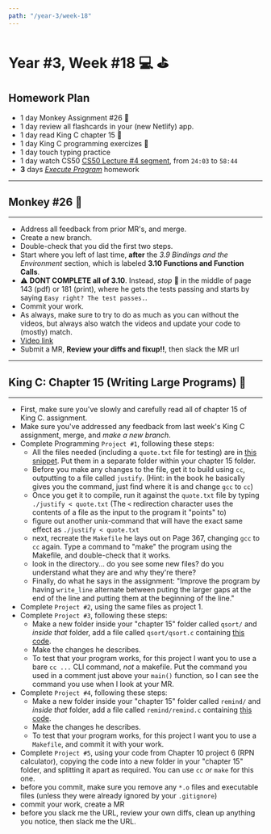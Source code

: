 ```yaml
---
path: "/year-3/week-18"
---
```


# Year #3, Week #18 💻 ⛳️

## Homework Plan

- 1 day Monkey Assignment #26 🐒
- 1 day review all flashcards in your (new Netlify) app.
- 1 day read King C chapter 15 👑
- 1 day King C programming exercizes 👑
- 1 day touch typing practice
- 1 day watch CS50
  [CS50 Lecture #4 segment](https://htc-viewer.netlify.app/?id=cF6YkH-8vFk),
  from `24:03` to `58:44`
- **3** days [_Execute Program_](https://www.executeprogram.com) homework

---

## Monkey #26 🐒

---

- Address all feedback from prior MR's, and merge.
- Create a new branch.
- Double-check that you did the first two steps.
- Start where you left of last time, **after** the _3.9 Bindings and the
  Environment_ section, which is labeled **3.10 Functions and Function Calls**.
- ⚠️ **DONT COMPLETE all of 3.10**. Instead, _stop_ 🛑 in the middle of page 143
  (pdf) or 181 (print), where he gets the tests passing and starts by saying
  `Easy right? The test passes.`.
- Commit your work.
- As always, make sure to try to do as much as you can without the videos, but
  always also watch the videos and update your code to (mostly) match.
- [Video link](https://flp-assets.nyc3.digitaloceanspaces.com/storage/htc-videos/monkey/36--3.10-function-obj.mp4)
- Submit a MR, **Review your diffs and fixup!!**, then slack the MR url

---

## King C: Chapter 15 (Writing Large Programs) 👑

---

- First, make sure you've slowly and carefully read all of chapter 15 of King C.
  assignment.
- Make sure you've addressed any feedback from last week's King C assignment,
  merge, and _make a new branch_.
- Complete Programming `Project #1`, following these steps:
  - All the files needed (including a `quote.txt` file for testing) are in
    [this snippet](https://gitlab.howtocomputer.link/-/snippets/15). Put them in
    a separate folder within your chapter 15 folder.
  - Before you make any changes to the file, get it to build using `cc`,
    outputting to a file called `justify`. (Hint: in the book he basically gives
    you the command, just find where it is and change `gcc` to `cc`)
  - Once you get it to compile, run it against the `quote.txt` file by typing
    `./justify < quote.txt` (The `<` redirection character uses the contents of
    a file as the input to the program it "points" to)
  - figure out another unix-command that will have the exact same effect as
    `./justify < quote.txt`
  - next, recreate the `Makefile` he lays out on Page 367, changing `gcc` to
    `cc` again. Type a command to "make" the program using the Makefile, and
    double-check that it works.
  - look in the directory... do you see some new files? do you understand what
    they are and why they're there?
  - Finally, do what he says in the assignment: "Improve the program by having
    `write_line` alternate between puting the larger gaps at the end of the line
    and putting them at the beginning of the line."
- Complete `Project #2`, using the same files as project 1.
- Complete `Project #3`, following these steps:
  - Make a new folder inside your "chapter 15" folder called `qsort/` and
    _inside that_ folder, add a file called `qsort/qsort.c` containing
    [this code](https://gitlab.howtocomputer.link/-/snippets/16).
  - Make the changes he describes.
  - To test that your program works, for this project I want you to use a bare
    `cc ...` CLI command, _not_ a makefile. Put the command you used in a
    comment just above your `main()` function, so I can see the command you use
    when I look at your MR.
- Complete `Project #4`, following these steps:
  - Make a new folder inside your "chapter 15" folder called `remind/` and
    _inside that_ folder, add a file called `remind/remind.c` containing
    [this code](https://gitlab.howtocomputer.link/-/snippets/16).
  - Make the changes he describes.
  - To test that your program works, for this project I want you to use a
    `Makefile`, and commit it with your work.
- Complete `Project #5`, using your code from Chapter 10 project 6 (RPN
  calculator), copying the code into a new folder in your "chapter 15" folder,
  and splitting it apart as required. You can use `cc` _or_ `make` for this one.
- before you commit, make sure you remove any `*.o` files and executable files
  (unless they were already ignored by your `.gitignore`)
- commit your work, create a MR
- before you slack me the URL, review your own diffs, clean up anything you
  notice, then slack me the URL.
